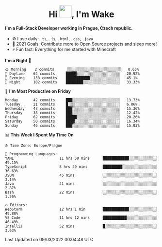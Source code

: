 <h1 align="center">Hi <img src="https://raw.githubusercontent.com/MrWakeCZ/MrWakeCZ/master/Hi.gif" width="40px" />, I'm Wake</h1>

#### I'm a Full-Stack Developer working in Prague, Czech republic.
- ⚙️ I use daily: `.ts`, `.js`, `.html`, `.css`, `.java`
- 🥅 2021 Goals: Contribute more to Open Source projects and sleep more!
- ⚡ Fun fact: Everything for me started with Minecraft

<!--START_SECTION:waka-->
**I'm a Night 🦉** 

```text
🌞 Morning    2 commits      ░░░░░░░░░░░░░░░░░░░░░░░░░   0.65% 
🌆 Daytime    64 commits     █████░░░░░░░░░░░░░░░░░░░░   20.92% 
🌃 Evening    138 commits    ███████████░░░░░░░░░░░░░░   45.1% 
🌙 Night      102 commits    ████████░░░░░░░░░░░░░░░░░   33.33%

```
📅 **I'm Most Productive on Friday** 

```text
Monday       42 commits     ███░░░░░░░░░░░░░░░░░░░░░░   13.73% 
Tuesday      21 commits     █░░░░░░░░░░░░░░░░░░░░░░░░   6.86% 
Wednesday    47 commits     ███░░░░░░░░░░░░░░░░░░░░░░   15.36% 
Thursday     38 commits     ███░░░░░░░░░░░░░░░░░░░░░░   12.42% 
Friday       62 commits     █████░░░░░░░░░░░░░░░░░░░░   20.26% 
Saturday     50 commits     ████░░░░░░░░░░░░░░░░░░░░░   16.34% 
Sunday       46 commits     ███░░░░░░░░░░░░░░░░░░░░░░   15.03%

```


📊 **This Week I Spent My Time On** 

```text
⌚︎ Time Zone: Europe/Prague

💬 Programming Languages: 
YAML                     11 hrs 50 mins      ████████████░░░░░░░░░░░░░   49.15% 
TypeScript               8 hrs 49 mins       █████████░░░░░░░░░░░░░░░░   36.63% 
JSON                     45 mins             ░░░░░░░░░░░░░░░░░░░░░░░░░   3.14% 
Java                     41 mins             ░░░░░░░░░░░░░░░░░░░░░░░░░   2.87% 
Bash                     22 mins             ░░░░░░░░░░░░░░░░░░░░░░░░░   1.56%

🔥 Editors: 
WebStorm                 12 hrs 1 min        ████████████░░░░░░░░░░░░░   49.88% 
VS Code                  11 hrs 12 mins      ███████████░░░░░░░░░░░░░░   46.49% 
IntelliJ                 52 mins             █░░░░░░░░░░░░░░░░░░░░░░░░   3.63%

```


 Last Updated on 09/03/2022 00:04:48 UTC
<!--END_SECTION:waka-->
